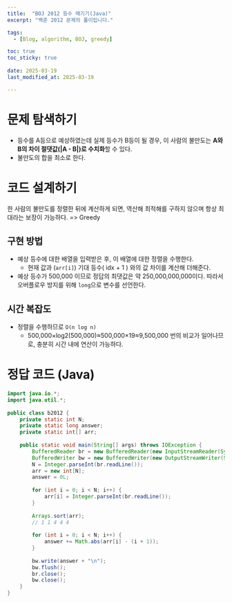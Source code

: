 ```yaml
---
title:  "BOJ 2012 등수 매기기(Java)"
excerpt: "백준 2012 문제의 풀이입니다."

tags:
  - [Blog, algorithm, BOJ, greedy]

toc: true
toc_sticky: true
 
date: 2025-03-19
last_modified_at: 2025-03-19

---
```


# 문제 탐색하기

- 등수를 A등으로 예상하였는데 실제 등수가 B등이 될 경우, 이 사람의 불만도는 **A와 B의 차이 절댓값(|A - B|)로 수치화**할 수 있다.
- 불만도의 합을 최소로 한다.

# 코드 설계하기

한 사람의 불만도를 정렬한 뒤에 계산하게 되면, 역산해 최적해를 구하지 않으며 항상 최대라는 보장이 가능하다. => Greedy

## 구현 방법

- 예상 등수에 대한 배열을 입력받은 후, 이 배열에 대한 정렬을 수행한다.
	- 현재 값과 (`arr[i]`) 기대 등수( idx + 1 ) 와의 값 차이를 계산해 더해준다.
- 예상 등수가 500,000 이므로 정답의 최댓값은 약 250,000,000,000이다. 따라서 오버플로우 방지를 위해 `long`으로 변수를 선언한다.

## 시간 복잡도

- 정렬을 수행하므로 `O(n log n)`
	- 500,000×log2​(500,000)≈500,000×19≈9,500,000 번의 비교가 일어나므로, 충분히 시간 내에 연산이 가능하다.

# 정답 코드 (Java)

```java
import java.io.*;  
import java.util.*;  
  
public class b2012 {  
    private static int N;  
    private static long answer;  
    private static int[] arr;  
  
    public static void main(String[] args) throws IOException {  
        BufferedReader br = new BufferedReader(new InputStreamReader(System.in));  
        BufferedWriter bw = new BufferedWriter(new OutputStreamWriter(System.out));  
        N = Integer.parseInt(br.readLine());  
        arr = new int[N];  
        answer = 0L;  
  
        for (int i = 0; i < N; i++) {  
            arr[i] = Integer.parseInt(br.readLine());  
        }  
  
        Arrays.sort(arr);  
        // 1 1 4 4 4  
  
        for (int i = 0; i < N; i++) {  
            answer += Math.abs(arr[i] - (i + 1));  
        }  
  
        bw.write(answer + "\n");  
        bw.flush();  
        br.close();  
        bw.close();  
    }  
}
```

